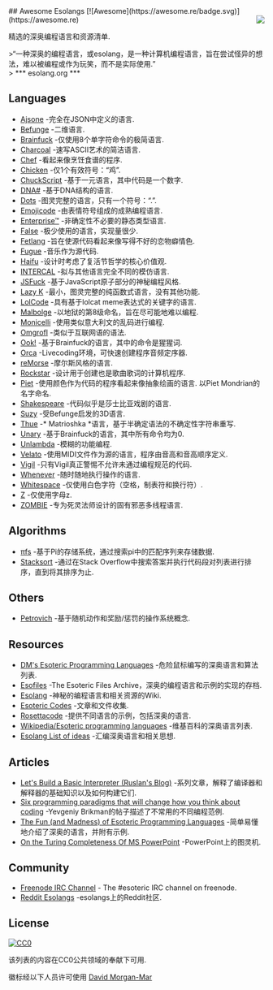 <div class="github-widget" data-repo="angrykoala/awesome-esolangs"></div>
<script async src="https://pagead2.googlesyndication.com/pagead/js/adsbygoogle.js"></script><ins class="adsbygoogle" style="display:block" data-ad-client="ca-pub-6890694312814945" data-ad-slot="5473692530" data-ad-format="auto"  data-full-width-responsive="true"></ins><script>(adsbygoogle = window.adsbygoogle || []).push({});</script>
## Awesome Esolangs [![Awesome](https://awesome.re/badge.svg)](https://awesome.re)

<img src="https://raw.githubusercontent.com/angrykoala/awesome-esolangs/master/logo_piet.png" align="right">

精选的深奥编程语言和资源清单.


&gt;“一种深奥的编程语言，或esolang，是一种计算机编程语言，旨在尝试怪异的想法，难以被编程或作为玩笑，而不是实际使用.”  
&gt; *** esolang.org ***




## Languages

* [Ajsone](https://www.quaxio.com/ajsone) -完全在JSON中定义的语言.
* [Befunge](https://esolangs.org/wiki/Befunge) -二维语言.
* [Brainfuck](https://esolangs.org/wiki/Brainfuck) -仅使用8个单字符命令的极简语言.
* [Charcoal](https://github.com/somebody1234/Charcoal) -速写ASCII艺术的简洁语言.
* [Chef](http://www.dangermouse.net/esoteric/chef.html) -看起来像烹饪食谱的程序.
* [Chicken](https://esolangs.org/wiki/Chicken) -仅1个有效符号：“鸡”.
* [ChuckScript](https://github.com/angrykoala/chuckscript) -基于一元语言，其中代码是一个数字.
* [DNA#](https://esolangs.org/wiki/DNA-Sharp) -基于DNA结构的语言.
* [Dots](https://github.com/josconno/dots) -图灵完整的语言，只有一个符号：“.”.
* [Emojicode](http://www.emojicode.org) -由表情符号组成的成熟编程语言.
* [Enterprise™](https://github.com/joaomilho/Enterprise) -非确定性不必要的静态类型语言.
* [False](http://strlen.com/false-language) -极少使用的语言，实现量很少.
* [Fetlang](https://github.com/Property404/fetlang) -旨在使源代码看起来像写得不好的恋物癖情色.
* [Fugue](https://esolangs.org/wiki/Fugue) -音乐作为源代码.
* [Haifu](http://www.dangermouse.net/esoteric/haifu.html) -设计时考虑了复活节哲学的核心价值观.
* [INTERCAL](http://www.catb.org/~esr/intercal/) -拟与其他语言完全不同的模仿语言.
* [JSFuck](https://github.com/aemkei/jsfuck) -基于JavaScript原子部分的神秘编程风格.
* [Lazy K](https://tromp.github.io/cl/lazy-k.html) -最小，图灵完整的纯函数式语言，没有其他功能.
* [LolCode](http://lolcode.org) -具有基于lolcat meme表达式的关键字的语言.
* [Malbolge](http://www.lscheffer.com/malbolge.shtml) -以地狱的第8级命名，旨在尽可能地难以编程.
* [Monicelli](https://github.com/esseks/monicelli) -使用类似意大利文的乱码进行编程.
* [Omgrofl](https://esolangs.org/wiki/Omgrofl) -类似于互联网语的语法.
* [Ook!](http://www.dangermouse.net/esoteric/ook.html) -基于Brainfuck的语言，其中的命令是猩猩词.
* [Orca](https://hundredrabbits.itch.io/orca) -Livecoding环境，可快速创建程序音频定序器.
* [reMorse](http://esolangs.org/wiki/reMorse) -摩尔斯风格的语言.
* [Rockstar](https://github.com/dylanbeattie/rockstar) -设计用于创建也是歌曲歌词的计算机程序.
* [Piet](http://www.dangermouse.net/esoteric/piet.html)  -使用颜色作为代码的程序看起来像抽象绘画的语言.  以Piet Mondrian的名字命名.
* [Shakespeare](http://shakespearelang.sourceforge.net) -代码似乎是莎士比亚戏剧的语言.
* [Suzy](https://github.com/gvx/suzy) -受Befunge启发的3D语言.
* [Thue](https://github.com/jcolag/Thue) -* Matrioshka *语言，基于半确定语法的不确定性字符串重写.
* [Unary](https://esolangs.org/wiki/Unary) -基于Brainfuck的语言，其中所有命令均为0.
* [Unlambda](http://www.madore.org/~david/programs/unlambda) -模糊的功能编程.
* [Velato](http://velato.net) -使用MIDI文件作为源的语言，程序由音高和音高顺序定义.
* [Vigil](https://github.com/munificent/vigil) -只有Vigil真正警惕不允许未通过编程规范的代码.
* [Whenever](http://www.dangermouse.net/esoteric/whenever.html) -随时随地执行操作的语言.
* [Whitespace](http://web.archive.org/web/20150623025348/http://compsoc.dur.ac.uk/whitespace) -仅使用白色字符（空格，制表符和换行符）.
* [Z](https://esolangs.org/wiki/Z) -仅使用字母z.
* [ZOMBIE](https://www.dangermouse.net/esoteric/zombie.html) -专为死灵法师设计的固有邪恶多线程语言.

## Algorithms

* [πfs](https://github.com/philipl/pifs) -基于Pi的存储系统，通过搜索pi中的匹配序列来存储数据.
* [Stacksort](https://gkoberger.github.io/stacksort) -通过在Stack Overflow中搜索答案并执行代码段对列表进行排序，直到将其排序为止.

## Others

* [Petrovich](http://www.dangermouse.net/esoteric/petrovich.html) -基于随机动作和奖励/惩罚的操作系统概念.

## Resources

* [DM's Esoteric Programming Languages](http://www.dangermouse.net/esoteric) -危险鼠标编写的深奥语言和算法列表.
* [Esofiles](https://github.com/graue/esofiles) -The Esoteric Files Archive，深奥的编程语言和示例的实现的存档.
* [Esolang](https://esolangs.org) -神秘的编程语言和相关资源的Wiki.
* [Esoteric Codes](https://esoteric.codes) -文章和文件收集.
* [Rosettacode](http://rosettacode.org/wiki/Rosetta_Code) -提供不同语言的示例，包括深奥的语言.
* [Wikipedia/Esoteric programming languages](https://en.wikipedia.org/wiki/Esoteric_programming_language) -维基百科的深奥语言列表.
* [Esolang List of ideas](https://esolangs.org/wiki/List_of_ideas) -汇编深奥语言和相关思想.

## Articles

* [Let's Build a Basic Interpreter (Ruslan's Blog)](https://ruslanspivak.com/lsbasi-part1) -系列文章，解释了编译器和解释器的基础知识以及如何构建它们.
* [Six programming paradigms that will change how you think about coding](http://www.ybrikman.com/writing/2014/04/09/six-programming-paradigms-that-will) -Yevgeniy Brikman的帖子描述了不常用的不同编程范例.
* [The Fun (and Madness) of Esoteric Programming Languages](https://tomassetti.me/discovering-arcane-world-esoteric-programming-languages) -简单易懂地介绍了深奥的语言，并附有示例.
* [On the Turing Completeness Of MS PowerPoint](http://www.andrew.cmu.edu/user/twildenh/PowerPointTM/Paper.pdf) -PowerPoint上的图灵机.

## Community

* [Freenode IRC Channel](http://webchat.freenode.net/?channels=esoteric&uio=d4) - The #esoteric IRC channel on freenode.
* [Reddit Esolangs](https://www.reddit.com/r/esolangs) -esolangs上的Reddit社区.

## License

[![CC0](http://mirrors.creativecommons.org/presskit/buttons/88x31/svg/cc-zero.svg)](https://creativecommons.org/publicdomain/zero/1.0)

该列表的内容在CC0公共领域的奉献下可用.

徽标经以下人员许可使用 [David Morgan-Mar](http://www.dangermouse.net/esoteric/piet/samples.html)
